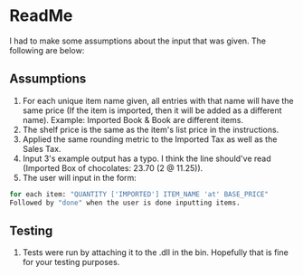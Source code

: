 # ReadMe

I had to make some assumptions about the input that was given. The following are below:

## Assumptions

1. For each unique item name given, all entries with that name will have the same price (If the item is imported, then it will be added as a different name). Example: Imported Book & Book are different items.
2. The shelf price is the same as the item's list price in the instructions.
3. Applied the same rounding metric to the Imported Tax as well as the Sales Tax.
4. Input 3's example output has a typo.  I think the line should've read (Imported Box of chocolates: 23.70 (2 @ 11.25)).
5. The user will input in the form:

```bash
for each item: "QUANTITY ['IMPORTED'] ITEM_NAME 'at' BASE_PRICE"
Followed by "done" when the user is done inputting items.
```

## Testing

1. Tests were run by attaching it to the .dll in the bin. Hopefully that is fine for your testing purposes.
